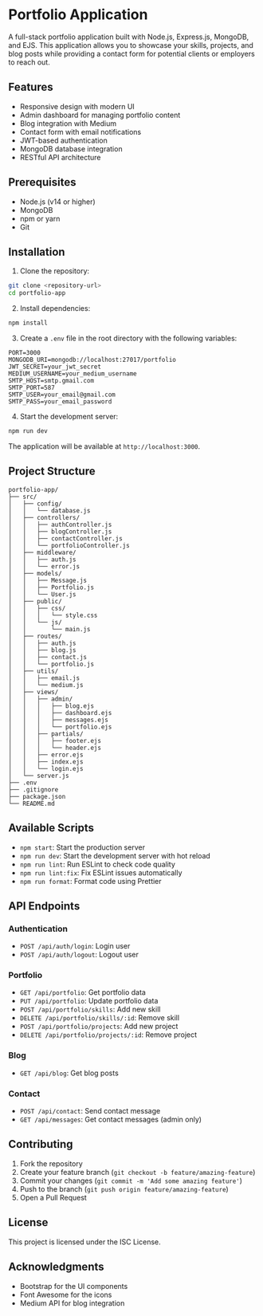 # Portfolio Application

A full-stack portfolio application built with Node.js, Express.js, MongoDB, and EJS. This application allows you to showcase your skills, projects, and blog posts while providing a contact form for potential clients or employers to reach out.

## Features

- Responsive design with modern UI
- Admin dashboard for managing portfolio content
- Blog integration with Medium
- Contact form with email notifications
- JWT-based authentication
- MongoDB database integration
- RESTful API architecture

## Prerequisites

- Node.js (v14 or higher)
- MongoDB
- npm or yarn
- Git

## Installation

1. Clone the repository:
```bash
git clone <repository-url>
cd portfolio-app
```

2. Install dependencies:
```bash
npm install
```

3. Create a `.env` file in the root directory with the following variables:
```
PORT=3000
MONGODB_URI=mongodb://localhost:27017/portfolio
JWT_SECRET=your_jwt_secret
MEDIUM_USERNAME=your_medium_username
SMTP_HOST=smtp.gmail.com
SMTP_PORT=587
SMTP_USER=your_email@gmail.com
SMTP_PASS=your_email_password
```

4. Start the development server:
```bash
npm run dev
```

The application will be available at `http://localhost:3000`.

## Project Structure

```
portfolio-app/
├── src/
│   ├── config/
│   │   └── database.js
│   ├── controllers/
│   │   ├── authController.js
│   │   ├── blogController.js
│   │   ├── contactController.js
│   │   └── portfolioController.js
│   ├── middleware/
│   │   ├── auth.js
│   │   └── error.js
│   ├── models/
│   │   ├── Message.js
│   │   ├── Portfolio.js
│   │   └── User.js
│   ├── public/
│   │   ├── css/
│   │   │   └── style.css
│   │   └── js/
│   │       └── main.js
│   ├── routes/
│   │   ├── auth.js
│   │   ├── blog.js
│   │   ├── contact.js
│   │   └── portfolio.js
│   ├── utils/
│   │   ├── email.js
│   │   └── medium.js
│   ├── views/
│   │   ├── admin/
│   │   │   ├── blog.ejs
│   │   │   ├── dashboard.ejs
│   │   │   ├── messages.ejs
│   │   │   └── portfolio.ejs
│   │   ├── partials/
│   │   │   ├── footer.ejs
│   │   │   └── header.ejs
│   │   ├── error.ejs
│   │   ├── index.ejs
│   │   └── login.ejs
│   └── server.js
├── .env
├── .gitignore
├── package.json
└── README.md
```

## Available Scripts

- `npm start`: Start the production server
- `npm run dev`: Start the development server with hot reload
- `npm run lint`: Run ESLint to check code quality
- `npm run lint:fix`: Fix ESLint issues automatically
- `npm run format`: Format code using Prettier

## API Endpoints

### Authentication
- `POST /api/auth/login`: Login user
- `POST /api/auth/logout`: Logout user

### Portfolio
- `GET /api/portfolio`: Get portfolio data
- `PUT /api/portfolio`: Update portfolio data
- `POST /api/portfolio/skills`: Add new skill
- `DELETE /api/portfolio/skills/:id`: Remove skill
- `POST /api/portfolio/projects`: Add new project
- `DELETE /api/portfolio/projects/:id`: Remove project

### Blog
- `GET /api/blog`: Get blog posts

### Contact
- `POST /api/contact`: Send contact message
- `GET /api/messages`: Get contact messages (admin only)

## Contributing

1. Fork the repository
2. Create your feature branch (`git checkout -b feature/amazing-feature`)
3. Commit your changes (`git commit -m 'Add some amazing feature'`)
4. Push to the branch (`git push origin feature/amazing-feature`)
5. Open a Pull Request

## License

This project is licensed under the ISC License.

## Acknowledgments

- Bootstrap for the UI components
- Font Awesome for the icons
- Medium API for blog integration 